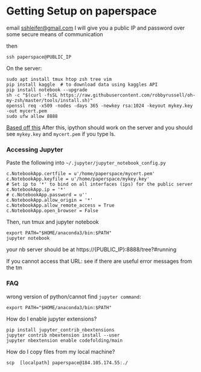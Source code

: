 # Getting Setup on paperspace

email sshleifer@gmail.com
I will give you a public IP and password over some secure means of communication

then

`ssh paperspace@PUBLIC_IP`
 

On the server:

```
sudo apt install tmux htop zsh tree vim
pip install kaggle  # to download data using kaggles API
pip install notebook --upgrade
sh -c "$(curl -fsSL https://raw.githubusercontent.com/robbyrussell/oh-my-zsh/master/tools/install.sh)"
openssl req -x509 -nodes -days 365 -newkey rsa:1024 -keyout mykey.key -out mycert.pem
sudo ufw allow 8888
```
[Based off this](https://by-the-water.github.io/posts/2017/05/16/setting-up-a-jupyter-notebook-server-on-paperspace.html)
After this, ipython should work on the server and you should see `mykey.key` and `mycert.pem` if you type ls.




### Accessing Jupyter
Paste the following into `~/.jupyter/jupyter_notebook_config.py`
```
c.NotebookApp.certfile = u'/home/paperspace/mycert.pem'
c.NotebookApp.keyfile = u'/home/paperspace/mykey.key'
# Set ip to '*' to bind on all interfaces (ips) for the public server
c.NotebookApp.ip = '*'
# c.NotebookApp.password = u''
c.NotebookApp.allow_origin = '*'
c.NotebookApp.allow_remote_access = True
c.NotebookApp.open_browser = False
```

Then, run tmux and jupyter notebook
```
export PATH="$HOME/anaconda3/bin:$PATH"
jupyter notebook
```

your nb server should be at https://{PUBLIC_IP}:8888/tree?#running

If you cannot access that URL:
see if there are useful error messages from the tm

### FAQ

wrong version of python/cannot find `jupyter command`:
```
export PATH="$HOME/anaconda3/bin:$PATH"
```


How do I enable jupyter extensions?
```
pip install jupyter_contrib_nbextensions
jupyter contrib nbextension install --user
jupyter nbextension enable codefolding/main
```

How do I copy files from my local machine?
```
scp  [localpath] paperspace@184.105.174.55:./
```
